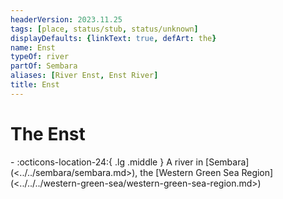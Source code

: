 ```yaml
---
headerVersion: 2023.11.25
tags: [place, status/stub, status/unknown]
displayDefaults: {linkText: true, defArt: the}
name: Enst
typeOf: river
partOf: Sembara
aliases: [River Enst, Enst River]
title: Enst
---
```


# The Enst
<div class="grid cards ext-narrow-margin ext-one-column" markdown>
-    :octicons-location-24:{ .lg .middle } A river in [Sembara](<../../sembara/sembara.md>), the [Western Green Sea Region](<../../../western-green-sea/western-green-sea-region.md>)  
</div>






